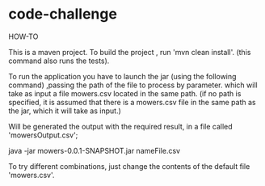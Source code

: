 # code-challenge

HOW-TO

This is a maven project.
To build the project , run 'mvn clean install'. (this command also runs the tests).

To run the application you have to launch the jar (using the following command) ,passing the path of the file to process by parameter.
which will take as input a file mowers.csv located in the same path. 
(if no path is specified, it is assumed that there is a mowers.csv file in the same path as the jar, which it will take as input.)

Will be generated the output  with the required result, in a file called 'mowersOutput.csv';

java -jar mowers-0.0.1-SNAPSHOT.jar nameFile.csv

To try different combinations, just change the contents of the default file 'mowers.csv'. 
